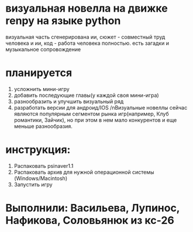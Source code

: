 # визуальная новелла на движке renpy на языке python
визуальная часть сгенерирована ии,
сюжет - совместный труд человека и ии,
код - работа человека полностью.
есть загадки и музыкальное сопровождение
# планируется 
1. усложнить мини-игру
2. добавить последующие главы(у каждой своя мини-игра)
3. разнообразить и улучшить визуальный ряд
4. разработать версии для андроид/IOS
/nВизуальные новеллы сейчас являются популярным сегментом рынка игр(например, Клуб романтики, Зайчик), но при этом в нем мало конкурентов и еще меньше разнообразия.
# инструкция:
1) Распаковать psinaver1.1
2) Распаковать архив для нужной операционной системы (Windows/Macintosh)
3) Запустить игру
# Выполнили: Васильева, Лупинос, Нафикова, Соловьянюк из кс-26
